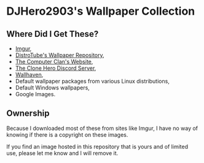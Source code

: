 # DJHero2903's Wallpaper Collection

## Where Did I Get These?

- [Imgur](http://imgur.com),
- [DistroTube's Wallpaper Repository](https://gitlab.com/dwt1/wallpapers),
- [The Computer Clan's Website](https://thecomputerclan.com/),
- [The Clone Hero Discord Server](https://discord.gg/Hsn4Cgu),
- [Wallhaven](https://wallhaven.cc/), 
- Default wallpaper packages from various Linux distributions,
- Default Windows wallpapers,
- Google Images.

## Ownership

Because I downloaded most of these from sites like Imgur, I have no way of knowing if there is a copyright on these images.

If you find an image hosted in this repository that is yours and of limited use, please let me know and I will remove it.